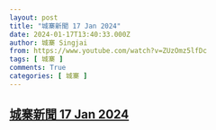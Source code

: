 ```yaml
---
layout: post
title: "城寨新聞 17 Jan 2024"
date: 2024-01-17T13:40:33.000Z
author: 城寨 Singjai
from: https://www.youtube.com/watch?v=ZUzOmz5lfDc
tags: [ 城寨 ]
comments: True
categories: [ 城寨 ]
---
```

<!--1705498833000-->
[城寨新聞 17 Jan 2024](https://www.youtube.com/watch?v=ZUzOmz5lfDc)
------

<div>

</div>
